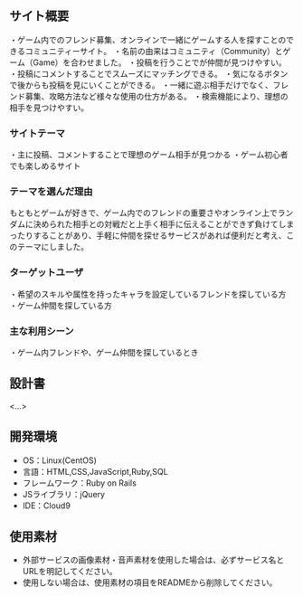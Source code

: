 ## サイト概要
・ゲーム内でのフレンド募集、オンラインで一緒にゲームする人を探すことのできるコミュニティーサイト。
・名前の由来はコミュニティ（Community）とゲーム（Game）を合わせました。
・投稿を行うことでが仲間が見つけやすい。
・投稿にコメントすることでスムーズにマッチングできる。
・気になるボタンで後からも投稿を見にいくことができる。
・一緒に遊ぶ相手だけでなく、フレンド募集、攻略方法など様々な使用の仕方がある。
・検索機能により、理想の相手を見つけやすい。

### サイトテーマ
・主に投稿、コメントすることで理想のゲーム相手が見つかる
・ゲーム初心者でも楽しめるサイト

### テーマを選んだ理由
もともとゲームが好きで、ゲーム内でのフレンドの重要さやオンライン上でランダムに決められた相手との対戦だと上手く相手に伝えることができず負けてしまったりすることがあり、手軽に仲間を探せるサービスがあれば便利だと考え、このテーマにしました。

### ターゲットユーザ
・希望のスキルや属性を持ったキャラを設定しているフレンドを探している方
・ゲーム仲間を探している方

### 主な利用シーン
・ゲーム内フレンドや、ゲーム仲間を探しているとき

## 設計書
<...>

## 開発環境
- OS：Linux(CentOS)
- 言語：HTML,CSS,JavaScript,Ruby,SQL
- フレームワーク：Ruby on Rails
- JSライブラリ：jQuery
- IDE：Cloud9

## 使用素材
- 外部サービスの画像素材・音声素材を使用した場合は、必ずサービス名とURLを明記してください。
- 使用しない場合は、使用素材の項目をREADMEから削除してください。